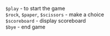 `$play` - to start the game <br>
`$rock`, `$paper`, `$scissors` - make a choice <br>
`$scoreboard` - display scoreboard <br>
`$bye` - end game
